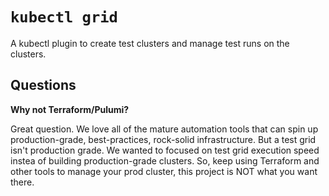 # `kubectl grid`

A kubectl plugin to create test clusters and manage test runs on the clusters.

## Questions

**Why not Terraform/Pulumi?**  

Great question. We love all of the mature automation tools that can spin up production-grade, best-practices, rock-solid infrastructure. But a test grid isn't production grade. We wanted to focused on test grid execution speed instea of building production-grade clusters. So, keep using Terraform and other tools to manage your prod cluster, this project is NOT what you want there.



